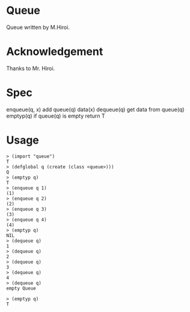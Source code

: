 # Queue

Queue 
written by M.Hiroi.

# Acknowledgement
Thanks to Mr. Hiroi.

# Spec 

enqueue(q, x)	add queue(q) data(x)
dequeue(q) 	get data from queue(q)
emptyp(q) 	if queue(q) is empty return T

# Usage

```
> (import "queue")
T
> (defglobal q (create (class <queue>)))
Q
> (emptyp q)
T
> (enqueue q 1)
(1)
> (enqueue q 2)
(2)
> (enqueue q 3)
(3)
> (enqueue q 4)
(4)
> (emptyp q)
NIL
> (dequeue q)
1
> (dequeue q)
2
> (dequeue q)
3
> (dequeue q)
4
> (dequeue q)
empty Queue

> (emptyp q)
T
```
